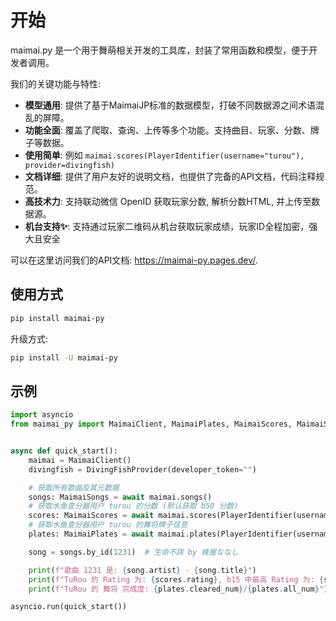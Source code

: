 # 开始

maimai.py 是一个用于舞萌相关开发的工具库，封装了常用函数和模型，便于开发者调用。

我们的关键功能与特性:

- **模型通用**: 提供了基于MaimaiJP标准的数据模型，打破不同数据源之间术语混乱的屏障。
- **功能全面**: 覆盖了爬取、查询、上传等多个功能。支持曲目、玩家、分数、牌子等数据。
- **使用简单**: 例如 `maimai.scores(PlayerIdentifier(username="turou"), provider=divingfish)`
- **文档详细**: 提供了用户友好的说明文档，也提供了完备的API文档，代码注释规范。
- **高技术力**: 支持联动微信 OpenID 获取玩家分数, 解析分数HTML, 并上传至数据源。
- **机台支持✨**: 支持通过玩家二维码从机台获取玩家成绩，玩家ID全程加密，强大且安全

可以在这里访问我们的API文档: https://maimai-py.pages.dev/.

## 使用方式

```bash
pip install maimai-py
```

升级方式:

```bash
pip install -U maimai-py
```

## 示例

```python
import asyncio
from maimai_py import MaimaiClient, MaimaiPlates, MaimaiScores, MaimaiSongs, PlayerIdentifier, LXNSProvider, DivingFishProvider


async def quick_start():
    maimai = MaimaiClient()
    divingfish = DivingFishProvider(developer_token="")

    # 获取所有歌曲及其元数据
    songs: MaimaiSongs = await maimai.songs()
    # 获取水鱼查分器用户 turou 的分数 (默认获取 b50 分数)
    scores: MaimaiScores = await maimai.scores(PlayerIdentifier(username="turou"), provider=divingfish)
    # 获取水鱼查分器用户 turou 的舞将牌子信息
    plates: MaimaiPlates = await maimai.plates(PlayerIdentifier(username="turou"), "舞将", provider=divingfish)

    song = songs.by_id(1231)  # 生命不詳 by 蜂屋ななし

    print(f"歌曲 1231 是: {song.artist} - {song.title}")
    print(f"TuRou 的 Rating 为: {scores.rating}, b15 中最高 Rating 为: {scores.scores_b15[0].dx_rating}")
    print(f"TuRou 的 舞将 完成度: {plates.cleared_num}/{plates.all_num}")

asyncio.run(quick_start())
```